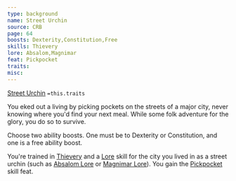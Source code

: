 ```yaml
---
type: background
name: Street Urchin 
source: CRB
page: 64
boosts: Dexterity,Constitution,Free
skills: Thievery
lore: Absalom,Magnimar
feat: Pickpocket
traits: 
misc: 
---
```


[Street Urchin](###%20Street%20Urchin)
`=this.traits`


You eked out a living by picking pockets on the streets of a major city, never knowing where you'd find your next meal. While some folk adventure for the glory, you do so to survive.

Choose two ability boosts. One must be to Dexterity or Constitution, and one is a free ability boost.

You're trained in [Thievery](Thievery) and a [Lore](Lore) skill for the city you lived in as a street urchin (such as [Absalom Lore](Absalom%20Lore) or [Magnimar Lore](Magnimar%20Lore)). You gain the [Pickpocket](Pickpocket) skill feat.

